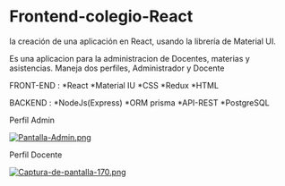 # Frontend-colegio-React
la creación de una aplicación en React, usando la librería de Material UI.

Es una aplicacion para la administracion de Docentes, materias y asistencias.
Maneja dos perfiles, Administrador y Docente

FRONT-END : 
*React
*Material IU
*CSS
*Redux
*HTML

BACKEND : 
*NodeJs(Express)
*ORM prisma
*API-REST
*PostgreSQL

Perfil Admin

[![Pantalla-Admin.png](https://i.postimg.cc/zBtDRytf/Pantalla-Admin.png)](https://postimg.cc/JDXCfzWw)

Perfil Docente

[![Captura-de-pantalla-170.png](https://i.postimg.cc/J7XnZzb2/Captura-de-pantalla-170.png)](https://postimg.cc/z3J8152C)
